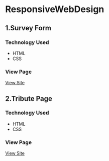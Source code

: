 # ResponsiveWebDesign
## 1.Survey Form
### Technology Used
- HTML
- CSS
### View Page
<a href="https://sharu411.github.io/ResponsiveWebDesign/Survey%20Form/index.html" target="_blank">View Site</a>
## 2.Tribute Page
### Technology Used
- HTML
- CSS
### View Page
<a href="https://sharu411.github.io/ResponsiveWebDesign/Tribute%20Page/index.html" target="_blank">View Site</a>
